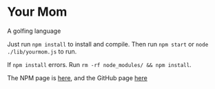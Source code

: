 # Your Mom
A golfing language

Just run `npm install` to install and compile. Then run `npm start` or `node ./lib/yourmom.js` to run.

If `npm install` errors. Run `rm -rf node_modules/ && npm install`.

The NPM page is [here](https://www.npmjs.com/package/your-mom), and the GitHub page [here](https://github.com/tuxcrafting/your-mom)
